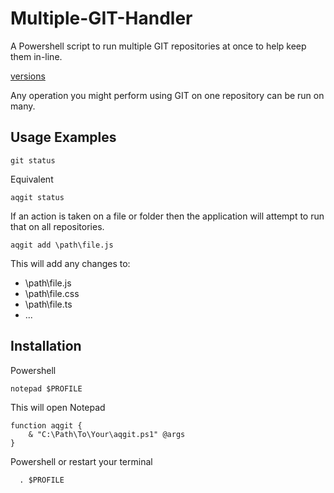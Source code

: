 
# Multiple-GIT-Handler
A Powershell script to run multiple GIT repositories at once to help keep them in-line.

[versions](versions.md)

Any operation you might perform using GIT on one repository can be run on many.

## Usage Examples

    git status

Equivalent

    aqgit status

If an action is taken on a file or folder then the application will attempt to run that on all repositories.

    aqgit add \path\file.js

This will add any changes to:

- \path\file.js
- \path\file.css
- \path\file.ts
- ...

## Installation

Powershell

    notepad $PROFILE

This will open Notepad

    function aqgit {
        & "C:\Path\To\Your\aqgit.ps1" @args
    }
  Powershell or restart your terminal

      . $PROFILE

  
